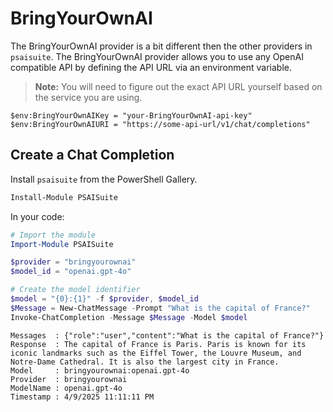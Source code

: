 # BringYourOwnAI

The BringYourOwnAI provider is a bit different then the other providers in `psaisuite`.
The BringYourOwnAI provider allows you to use any OpenAI compatible API by defining the API URL via an environment variable.

> **Note:** You will need to figure out the exact API URL yourself based on the service you are using.


```shell
$env:BringYourOwnAIKey = "your-BringYourOwnAI-api-key"
$env:BringYourOwnAIURI = "https://some-api-url/v1/chat/completions"
```

## Create a Chat Completion

Install `psaisuite` from the PowerShell Gallery.

```powershell
Install-Module PSAISuite
```

In your code:

```powershell
# Import the module
Import-Module PSAISuite

$provider = "bringyourownai"
$model_id = "openai.gpt-4o"

# Create the model identifier
$model = "{0}:{1}" -f $provider, $model_id
$Message = New-ChatMessage -Prompt "What is the capital of France?"
Invoke-ChatCompletion -Message $Message -Model $model
```

```shell
Messages  : {"role":"user","content":"What is the capital of France?"}
Response  : The capital of France is Paris. Paris is known for its iconic landmarks such as the Eiffel Tower, the Louvre Museum, and Notre-Dame Cathedral. It is also the largest city in France.
Model     : bringyourownai:openai.gpt-4o
Provider  : bringyourownai
ModelName : openai.gpt-4o
Timestamp : 4/9/2025 11:11:11 PM
```

